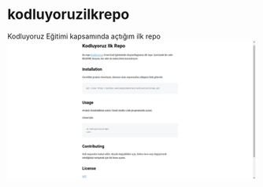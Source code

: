# kodluyoruzilkrepo
Kodluyoruz Eğitimi kapsamında açtığım ilk repo
![örnek readme dosyası](https://raw.githubusercontent.com/Kodluyoruz/taskforce/main/git/odev1/figures/markdown.png)
